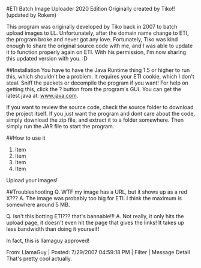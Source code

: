 #ETI Batch Image Uploader 2020 Edition
Originally created by Tiko!! (updated by Rokem)

This program was originally developed by Tiko back in 2007 to batch upload images to LL. Unfortunately, after the domain name change to ETI, the program broke and never got any love. Fortunately, Tiko was kind enough to share the original source code with me, and I was able to update it to function properly again on ETI. With his permission, I'm now sharing this updated version with you. :D

##Installation
You have to have the Java Runtime thing 1.5 or higher to run this, which shouldn't be a problem.
It requires your ETI cookie, which I don't steal. Sniff the packets or decompile the program if you want! For help on getting this, click the ? button from the program's GUI. You can get the latest java at: www.java.com.

If you want to review the source code, check the source folder to download the project itself.
If you just want the program and dont care about the code, simply download the zip file, and extract it to a folder somewhere. Then simply run the JAR file to start the program.

##How to use it

1. Item
2. Item
3. Item
4. Item

Upload your images!

##Troubleshooting
Q. WTF my image has a URL, but it shows up as a red X???
A. The image was probably too big for ETI. I think the maximum is somewhere around 5 MB.

Q. Isn't this botting ETI??? that's bannable!!!
A. Not really, it only hits the upload page, it doesn't even hit the page that gives the links! It takes up less bandwidth than doing it yourself!
   
   In fact, this is llamaguy approved!
   
   From: LlamaGuy | Posted: 7/29/2007 04:59:18 PM | Filter | Message Detail
   That's pretty cool actually.
   
